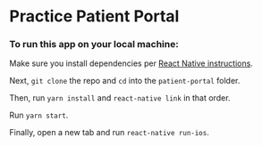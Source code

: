 # Practice Patient Portal

### To run this app on your local machine:
Make sure you install dependencies per [React Native instructions](https://facebook.github.io/react-native/docs/getting-started#installing-dependencies).

Next, `git clone` the repo and `cd` into the `patient-portal` folder.

Then, run `yarn install` and `react-native link` in that order.

Run `yarn start`.

Finally, open a new tab and run `react-native run-ios`.
